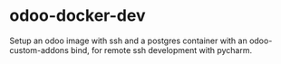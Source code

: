 # odoo-docker-dev
Setup an odoo image with ssh and a postgres container with an odoo-custom-addons bind, for remote ssh development with pycharm.
